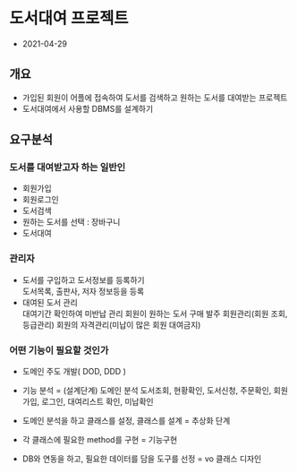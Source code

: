 # 도서대여 프로젝트
* 2021-04-29

## 개요
* 가입된 회원이 어플에 접속하여 도서를 검색하고
원하는 도서를 대여받는 프로젝트
* 도서대여에서 사용할 DBMS를 설계하기

## 요구분석

### 도서를 대여받고자 하는 일반인
* 회원가입
* 회원로그인
* 도서검색
* 원하는 도서를 선택	: 장바구니
* 도서대여

### 관리자
* 도서를 구입하고 도서정보를 등록하기  
 도서목록, 출판사, 저자 정보등을 등록
* 대여된 도서 관리  
 대여기간 확인하여 미반납 관리
 회원이 원하는 도서 구매 발주
 회원관리(회원 조회, 등급관리)
 회원의 자격관리(미납이 많은 회원 대여금지)

### 어떤 기능이 필요할 것인가
* 도메인 주도 개발( DOD, DDD )
* 기능 분석 = (설계단계) 도메인 분석
 도서조회, 현황확인, 도서신청, 주문확인,
 회원가입, 로그인, 대여리스트 확인, 미납확인

* 도메인 분석을 하고 클래스를 설정, 클래스를 
설계 = 추상화 단계

* 각 클래스에 필요한 method를 구현 = 기능구현
* DB와 연동을 하고, 필요한 데이터를 담을 도구를
선정 = vo 클래스 디자인

